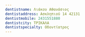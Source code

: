 ```yaml
---
dentistname: Λιάκου Αθανάσιος
dentistaddress: Ασκληπιού 14 42131
dentistmobile: 2431551880
dentistcity: ΤΡΙΚΑΛΑ
dentistspecialty: Οδοντίατρος
---
```

